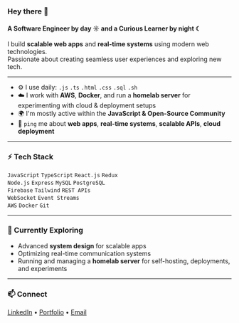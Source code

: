 ### Hey there 👋

#### A Software Engineer by day ☼ and a Curious Learner by night ☾

I build **scalable web apps** and **real-time systems** using modern web technologies.  
Passionate about creating seamless user experiences and exploring new tech.  

---

- ⚙️ I use daily: `.js` `.ts` `.html` `.css` `.sql` `.sh`  
- ☁️ I work with **AWS**, **Docker**, and run a **homelab server** for experimenting with cloud & deployment setups  
- 🌍 I'm mostly active within the **JavaScript & Open-Source Community**  
- 💬 `ping` me about **web apps**, **real-time systems**, **scalable APIs**, **cloud deployment**

---

### ⚡ Tech Stack
`JavaScript` `TypeScript` `React.js` `Redux`  
`Node.js` `Express` `MySQL` `PostgreSQL`  
`Firebase` `Tailwind` `REST APIs`  
`WebSocket` `Event Streams`  
`AWS` `Docker` `Git`  

---

### 🌱 Currently Exploring
- Advanced **system design** for scalable apps  
- Optimizing real-time communication systems
- Running and managing a **homelab server** for self-hosting, deployments, and experiments  

---

### 📫 Connect
[LinkedIn](https://www.linkedin.com/in/sohamganmote/) • [Portfolio](https://sohamganmote.vercel.app/) • [Email](mailto:sohamganmote@gmail.com)

